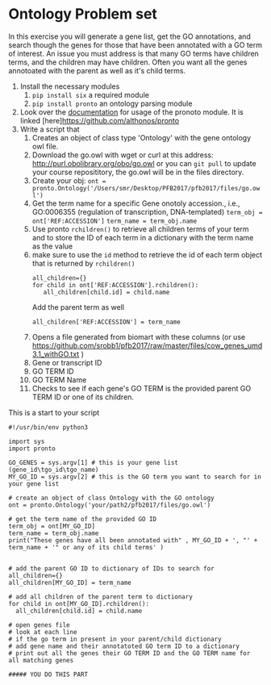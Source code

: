 # Ontology Problem set

In this exercise you will generate a gene list, get the GO annotations, and search though the genes for those that have been annotated with a GO term of interest. An issue you must address is that many GO terms have children terms, and the children may have children. Often you want all the genes annotoated with the parent as well as it's child terms.

1. Install the necessary modules
   1. `pip install six` a required module
   2. `pip install pronto` an ontology parsing module
2. Look over the [documentation](https://github.com/althonos/pronto) for usage of the pronoto module. It is linked [here]<https://github.com/althonos/pronto>
3. Write a script that
   1. Creates an object of class type 'Ontology' with the gene ontology owl file. 
     1. Download the go.owl with wget or curl at this address: <http://purl.obolibrary.org/obo/go.owl> or you can `git pull` to update your course reposititory, the go.owl will be in the files directory.
     2. Create your obj: `ont = pronto.Ontology('/Users/smr/Desktop/PFB2017/pfb2017/files/go.owl')` 
   2. Get the term name for a specific Gene onotoly accession., i.e., GO:0006355 (regulation of transcription, DNA-templated)
       `term_obj = ont['REF:ACCESSION']`
       `term_name = term_obj.name`
   3. Use pronto `rchildren()` to retrieve all children terms of your term and to store the ID of each term in a dictionary with the term name as the value
     1. make sure to use the `id` method to retrieve the id of each term object that is returned by `rchildren()`
         ```
         all_children={}
         for child in ont['REF:ACCESSION'].rchildren():
            all_children[child.id] = child.name
         ```
         Add the parent term as well
         ```
         all_children['REF:ACCESSION'] = term_name
         ```
   4. Opens a file generated from biomart with these columns (or use <https://github.com/srobb1/pfb2017/raw/master/files/cow_genes_umd3.1_withGO.txt> )
     1. Gene or transcript ID
     2. GO TERM ID
     3. GO TERM Name
   5. Checks to see if each gene's GO TERM is the provided parent GO TERM ID or one of its children.
   
   
   
   
This is a start to your script   
   
```
#!/usr/bin/env python3

import sys
import pronto

GO_GENES = sys.argv[1] # this is your gene list (gene_id\tgo_id\tgo_name)
MY_GO_ID = sys.argv[2] # this is the GO term you want to search for in your gene list

# create an object of class Ontology with the GO ontology
ont = pronto.Ontology('your/path2/pfb2017/files/go.owl')

# get the term name of the provided GO ID
term_obj = ont[MY_GO_ID]
term_name = term_obj.name
print("These genes have all been annotated with" , MY_GO_ID + ', "' + term_name + '" or any of its child terms' )


# add the parent GO ID to dictionary of IDs to search for
all_children={}
all_children[MY_GO_ID] = term_name

# add all children of the parent term to dictionary
for child in ont[MY_GO_ID].rchildren():
  all_children[child.id] = child.name

# open genes file 
# look at each line
# if the go term in present in your parent/child dictionary
# add gene name and their annotatoted GO term ID to a dictionary
# print out all the genes their GO TERM ID and the GO TERM name for all matching genes

##### YOU DO THIS PART 

```
